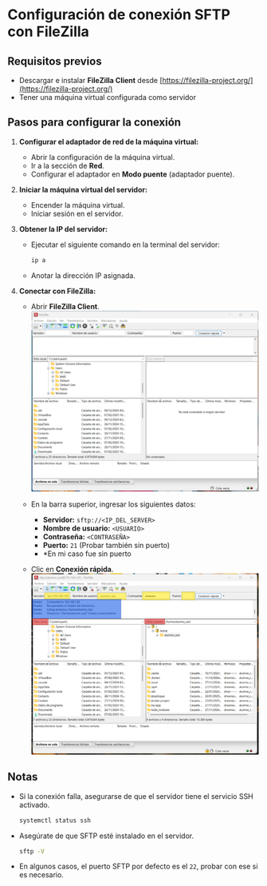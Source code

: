 # Configuración de conexión SFTP con FileZilla

## Requisitos previos
- Descargar e instalar **FileZilla Client** desde [https://filezilla-project.org/](https://filezilla-project.org/)
- Tener una máquina virtual configurada como servidor

## Pasos para configurar la conexión

1. **Configurar el adaptador de red de la máquina virtual:**
   - Abrir la configuración de la máquina virtual.
   - Ir a la sección de **Red**.
   - Configurar el adaptador en **Modo puente** (adaptador puente).

2. **Iniciar la máquina virtual del servidor:**
   - Encender la máquina virtual.
   - Iniciar sesión en el servidor.

3. **Obtener la IP del servidor:**
   - Ejecutar el siguiente comando en la terminal del servidor:
     ```bash
     ip a
     ```
   - Anotar la dirección IP asignada.

4. **Conectar con FileZilla:**
   - Abrir **FileZilla Client**.
     ![Visual](Filezilla_1.png)
     
   - En la barra superior, ingresar los siguientes datos:
     - **Servidor:** `sftp://<IP_DEL_SERVER>`
     - **Nombre de usuario:** `<USUARIO>`
     - **Contraseña:** `<CONTRASEÑA>`
     - **Puerto:** `21` (Probar también sin puerto)
     - *En mi caso fue sin puerto
   - Clic en **Conexión rápida**.
     ![Visual](Filezilla_2.png)

## Notas
- Si la conexión falla, asegurarse de que el servidor tiene el servicio SSH activado.
   ```bash
   systemctl status ssh
   ```
- Asegúrate de que SFTP esté instalado en el servidor.
   ```bash
   sftp -V
   ```
- En algunos casos, el puerto SFTP por defecto es el `22`, probar con ese si es necesario.
